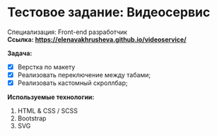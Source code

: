 # Тестовое задание: Видеосервис
Специализация: Front-end разработчик <br>
**Ссылка: https://elenavakhrusheva.github.io/videoservice/**

**Задача:**
- [X] Верстка по макету
- [X] Реализовать переключение между табами;
- [X] Реализовать кастомный скроллбар;

**Используемые технологии:**
1. HTML & CSS / SCSS
2. Bootstrap
3. SVG

